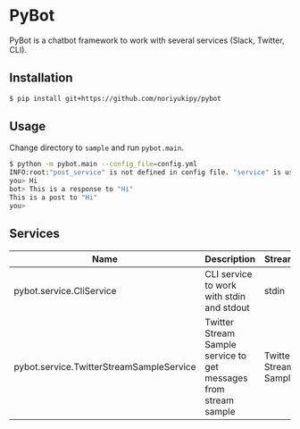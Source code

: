 # PyBot

PyBot is a chatbot framework to work with several services (Slack, Twitter, CLI).

## Installation

```sh
$ pip install git+https://github.com/noriyukipy/pybot
```

## Usage

Change directory to `sample` and run `pybot.main`.

```sh
$ python -m pybot.main --config_file=config.yml
INFO:root:"post_service" is not defined in config file. "service" is used for "post_service" instead.
you> Hi
bot> This is a response to "Hi"
This is a post to "Hi"
you>
```

## Services

| Name | Description | Stream | Post |
| --- | --- | --- | --- |
| pybot.service.CliService | CLI service to work with stdin and stdout | stdin | stdout |
| pybot.service.TwitterStreamSampleService | Twitter Stream Sample service to get messages from stream sample | Twitter Stream Sample | Not implemented |